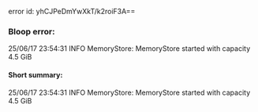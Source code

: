 error id: yhCJPeDmYwXkT/k2roiF3A==
### Bloop error:

25/06/17 23:54:31 INFO MemoryStore: MemoryStore started with capacity 4.5 GiB
#### Short summary: 

25/06/17 23:54:31 INFO MemoryStore: MemoryStore started with capacity 4.5 GiB